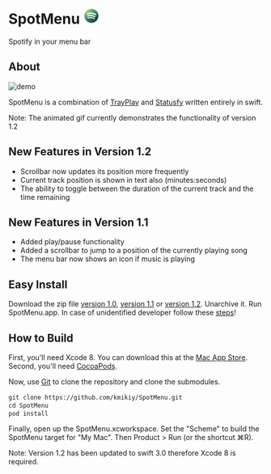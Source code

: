 # SpotMenu ![demo](https://github.com/kmikiy/SpotMenu/blob/master/SpotMenu/Assets.xcassets/AppIcon.appiconset/spotmenu%20(5)-1.png)
Spotify in your menu bar

About
-----
![demo](https://github.com/kmikiy/SpotMenu/blob/master/demo.gif)

SpotMenu is a combination of [TrayPlay](https://github.com/mborgerson/TrayPlay) 
and [Statusfy](https://github.com/paulyoung/Statusfy) written entirely in swift. 

Note: The animated gif currently demonstrates the functionality of version 1.2

New Features in Version 1.2
---------------------------
+ Scrollbar now updates its position more frequently
+ Current track position is shown in text also (minutes:seconds)
+ The ability to toggle between the duration of the current track and the time remaining

New Features in Version 1.1
---------------------------
+ Added play/pause functionality
+ Added a scrollbar to jump to a position of the currently playing song
+ The menu bar now shows an icon if music is playing

Easy Install
------------

Download the zip file [version 1.0](https://github.com/kmikiy/SpotMenu/raw/master/SpotMenu_1_0.zip), [version 1.1](https://github.com/kmikiy/SpotMenu/raw/master/SpotMenu_1_1.zip) or [version 1.2](https://github.com/kmikiy/SpotMenu/raw/master/SpotMenu_1_2.zip). Unarchive it. Run SpotMenu.app.
In case of unidentified developer follow these [steps](https://mborgerson.com/trayplay)!

How to Build
------------

First, you'll need Xcode 8. You can download this at the [Mac App Store](https://itunes.apple.com/us/app/xcode/id497799835?mt=12).
Second, you'll need [CocoaPods](https://guides.cocoapods.org/using/getting-started.html). 

Now, use [Git](http://git-scm.com/) to clone the repository and clone the submodules.

    git clone https://github.com/kmikiy/SpotMenu.git
    cd SpotMenu
    pod install

Finally, open up the SpotMenu.xcworkspace. Set the "Scheme" to build the SpotMenu target for "My Mac". Then Product > Run (or the shortcut ⌘R).

Note: Version 1.2 has been updated to swift 3.0 therefore Xcode 8 is required.
